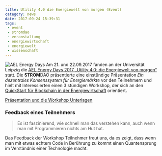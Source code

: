```yaml
---
title: Utility 4.0 die Energiewelt von morgen (Event)
category: news
date: 2017-09-24 15:39:31
tags:
 - event
 - stromdao
 - veranstaltung
 - energiewirtschaft
 - energiewelt
 - wissenschaft
---
```

![AEL Energy  Days](/assets/ael_event.png "Wie verändert die Blockchain die Datenverarbeitung?")
Am 21. und 22.09.2017 fanden an der Universität Leipzig die [AEL Energy Days 2017 „Utility 4.0: die Energiewelt von morgen“](http://www.energieverein-leipzig.de/ael-energy-days/) statt. Die **STROM**DAO präsentierte eine einstündige Präsentation *Ein dezentrales Konsenssystem für Energiemärkte* vor den Teilnehmern und hielt mit Interessierten einen 3 stündigen Workshop, der sich an den [QuickStart für Blockchain in der Energiewirtschaft](/quickstart/) orientiert.

[Präsentation und die Workshop Unterlagen](http://docs.stromdao.de/presentations/20170922/)

### Feedback eines Teilnehmers
> Es ist faszinierend, wie schnell man das verstehen kann, auch wenn man mit Programmieren nichts am Hut hat.

Das Feedback der Workshop Teilnehmer freut uns, da es zeigt, dass wenn man mit etwas echtem Code in Berührung zu kommt einen Quantensprung im Verständnis einer Technologie macht.

